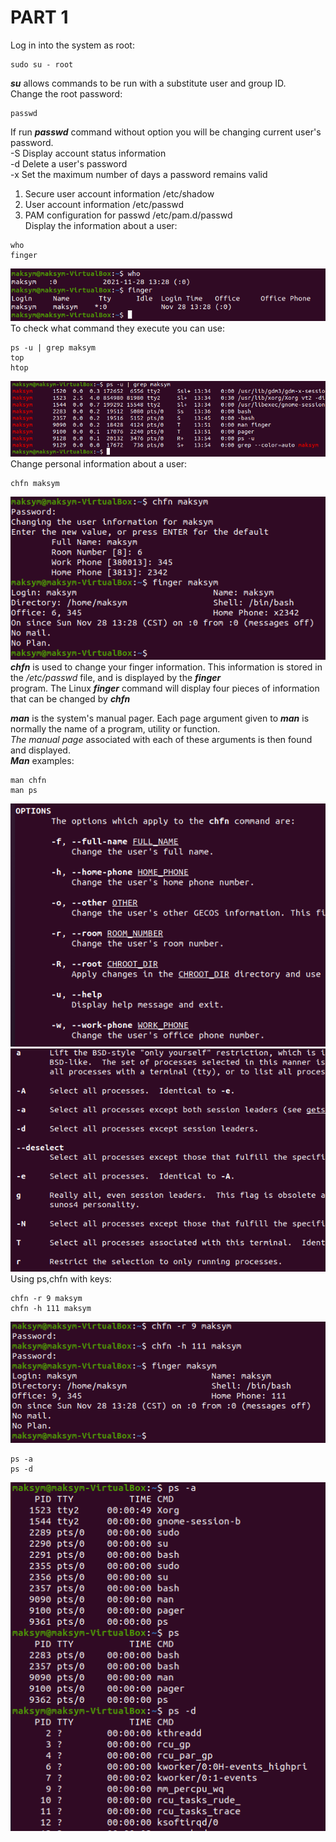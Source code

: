# PART 1
Log in into the system as root:  
```
sudo su - root
```
***su*** allows commands to be run with a substitute user and group ID.  
Change the root password:  
```
passwd
```
If run ***passwd*** command without option you will be changing current user's password.  
-S Display account status information  
-d Delete a user's password  
-x Set the maximum number of days a password remains valid  
1. Secure user account information /etc/shadow  
2. User account information /etc/passwd  
3. PAM configuration for passwd /etc/pam.d/passwd  
Display the information about a user:  
```
who 
finger 
```
![Who and finger](screenshots/who_finger.png)  
To check what command they execute you can use:  
```
ps -u | grep maksym
top 
htop
```
![Ps -u](screenshots/ps_user.png)  
Change personal information about a user:  
```
chfn maksym
```
![CHFN](screenshots/chfn_maksym.png)  
***chfn*** is used to change your finger information. This information is stored in the */etc/passwd* file, and is displayed by the ***finger***   
program. The Linux ***finger*** command will display four pieces of information that can be changed by ***chfn***  
  
  
***man*** is the system's manual pager.  Each page argument given to ***man*** is normally the name of a program, utility or function.  
*The manual page* associated with each of these arguments is then found and displayed.  
***Man*** examples:  
```
man chfn
man ps
```
![man chfn](screenshots/man_chfn.png)  
![man ps](screenshots/man_ps.png)  
Using ps,chfn with keys:  
```
chfn -r 9 maksym
chfn -h 111 maksym
```
![chfn + option](screenshots/chfn_example.png)  
```
ps -a
ps -d
```
![ps + option](screenshots/ps_example.png)  



